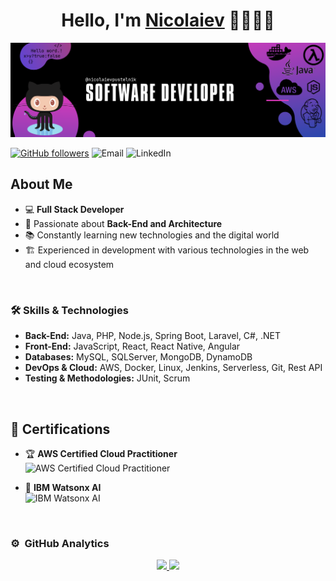 <div align="center">
<h1 align="center">Hello, I'm <a href="https://www.linkedin.com/in/nbpustelnik">Nicolaiev</a> 👨🏻‍💻👋</h1>
</div>
<img src="assets/banner.png">

[![GitHub followers](https://img.shields.io/github/followers/nicolaievpustelnik?style=social)](https://github.com/nicolaievpustelnik)
![Email](https://img.shields.io/badge/Email-nicolaievbrito%40gmail.com-red)
![LinkedIn](https://img.shields.io/badge/LinkedIn-nbpustelnik-blue?style=flat-square&logo=linkedin)

## About Me

- 💻 **Full Stack Developer**
- 🚀 Passionate about **Back-End and Architecture**
- 📚 Constantly learning new technologies and the digital world
- 🏗️ Experienced in development with various technologies in the web and cloud ecosystem
<br>

### 🛠️ Skills & Technologies

- **Back-End:** Java, PHP, Node.js, Spring Boot, Laravel, C#, .NET
- **Front-End:** JavaScript, React, React Native, Angular
- **Databases:** MySQL, SQLServer, MongoDB, DynamoDB
- **DevOps & Cloud:** AWS, Docker, Linux, Jenkins, Serverless, Git, Rest API
- **Testing & Methodologies:** JUnit, Scrum
<br>

## 🏅 Certifications

- 🏆 **AWS Certified Cloud Practitioner**  
  ![AWS Certified Cloud Practitioner](https://img.shields.io/badge/AWS%20Certified%20Cloud%20Practitioner-Aws%20Certified-green)

- 🤖 **IBM Watsonx AI**  
  ![IBM Watsonx AI](https://img.shields.io/badge/IBM%20Watsonx%20AI-Certified-blue)
<br>

### ⚙️ &nbsp;GitHub Analytics

<p align="center">
<a href="https://github.com/nicolaievpustelnik">
  <img height="180em" src="https://github-readme-stats-eight-theta.vercel.app/api?username=nicolaievpustelnik&show_icons=true&theme=algolia&include_all_commits=true&count_private=true"/>
  <img height="180em" src="https://github-readme-stats-eight-theta.vercel.app/api/top-langs/?username=nicolaievpustelnik&layout=compact&langs_count=8&theme=algolia"/>
</a>
</p>
